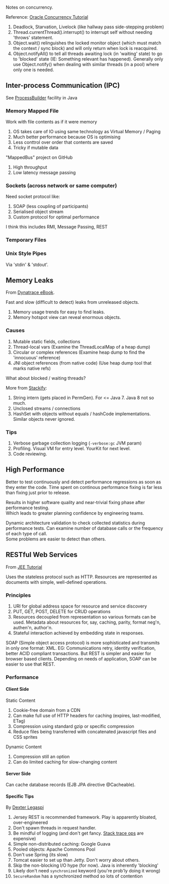 Notes on concurrency.

Reference:
[Oracle Concurrency Tutorial](https://docs.oracle.com/javase/tutorial/essential/concurrency/index.html)

1. Deadlock, Starvation, Livelock (like hallway pass side-stepping problem)
1. Thread.currentThread().interrupt() to interrupt self without needing 'throws' statement.
1. Object.wait() relinguishes the locked monitor object (which must match the context / sync block) and will only return when lock is reacquired.
1. Object.notifyAll() to tell all threads awaiting lock (in 'waiting' state) to go to 'blocked' state (IE: Something relevant has happened).  Generally only use Object.notify() when dealing with similar threads (in a pool) where only one is needed.

## Inter-process Communication (IPC)
See [ProcessBuilder](https://docs.oracle.com/javase/9/docs/api/index.html?java/lang/ProcessBuilder.html) facility in Java
### Memory Mapped File
Work with file contents as if it were memory
1. OS takes care of IO using same technology as Virtual Memory / Paging
1. Much better performance because OS is optimising
1. Less conttrol over order that contents are saved
1. Tricky if mutable data

"MappedBus" project on GitHub
1. High throughput
1. Low latency message passing

### Sockets (across network or same computer)
Need socket protocol like:
1. SOAP (less coupling of participants)
1. Serialised object stream
1. Custom protocol for optimal performance

I think this includes RMI, Message Passing, REST

### Temporary Files

### Unix Style Pipes
Via 'stdin' & 'stdout'.

## Memory Leaks
From [Dynatrace eBook](https://www.dynatrace.com/resources/ebooks/javabook/memory-leaks/).

Fast and slow (difficult to detect) leaks from unreleased objects.
1. Memory usage trends for easy to find leaks.
1. Memory hotspot view can reveal enormous objects.

### Causes
1. Mutable static fields, collections
1. Thread-local vars (Examine the ThreadLocalMap of a heap dump)
1. Circular or complex references (Examine heap dump to find the 'innocuous' reference)
1. JNI object references (from native code) (Use heap dump tool that marks native refs)

What about blocked / waiting threads?

More from [Stackify](https://stackify.com/memory-leaks-java/):
1. String intern (gets placed in PermGen).  For <= Java 7.  Java 8 not so much.
1. Unclosed streams / connections
1. HashSet with objects without equals / hashCode implementations.  Similar objects never ignored.

### Tips
1. Verbose garbage collection logging (`-verbose:gc` JVM param)
1. Profiling.  Visual VM for entry level.  YourKit for next level.
1. Code reviewing.


## High Performance
Better to test continuously and detect performance regressions as soon as they enter the code.
Time spent on continous performance fixing is far less than fixing just prior to release.

Results in higher software quality and near-trivial fixing phase after performance testing.  
Which leads to greater planning confidence by engineering teams.

Dynamic architecture validation to check collected statistics during performance tests.
Can examine number of database calls or the frequency of each type of call.  
Some problems are easier to detect than others. 

## RESTful Web Services
From [JEE Tutorial](https://docs.oracle.com/javaee/7/tutorial/jaxrs001.htm#GIJQY)

Uses the stateless protocol such as HTTP.
Resources are represented as documents with simple, well-defined operations.

### Principles
1. URI for global address space for resource and service discovery
1. PUT, GET, POST, DELETE for CRUD operations
1. Resources decoupled from representation so various formats can be used.
Metadata about resources for, say, caching, parity, format neg'n, authen'n, author'n.
1. Stateful interaction achieved by embedding state in responses.

SOAP (Simple object access protocol) is more sophisticated and transmits in only one format: XML.
EG: Communications retry, identity verification, better ACID compliant transactions.
But REST is simpler and easier for browser based clients.  Depending on needs of application, 
SOAP can be easier to use that REST.

### Performance
#### Client Side
Static Content
1. Cookie-free domain from a CDN
1. Can make full use of HTTP headers for caching (expires, last-modified, ETag)
1. Compression using standard gzip or specific compression
1. Reduce files being transferred with concatenated javascript files and CSS sprites 

Dynamic Content
1. Compression still an option
1. Can do limited caching for slow-changing content

#### Server Side
Can cache database records (EJB JPA directive @Cacheable).

#### Specific Tips
By [Dexter Legaspi](https://gist.github.com/dalegaspi/d02eee4ccead31057276)
1. Jersey REST is recommended framework.  Play is apparently bloated, over-engineered
1. Don't spawn threads in request handler.
1. Be mindful of logging (and don't get fancy.  [Stack trace ops](http://stackoverflow.com/questions/442747/getting-the-name-of-the-current-executing-method) are expensive)
1. Simple non-distributed caching: Google Guava
1. Pooled objects: Apache Commons Pool
1. Don't use Spring (its slow)
1. Tomcat easier to set up than Jetty.  Don't worry about others.
1. Skip the non-blocking I/O hype (for now).  Java is inherently 'blocking'
1. Likely don't need `synchronized` keyword (you're prob'ly doing it wrong)
1. `SecureRandom` has a synchronized method so lots of contention